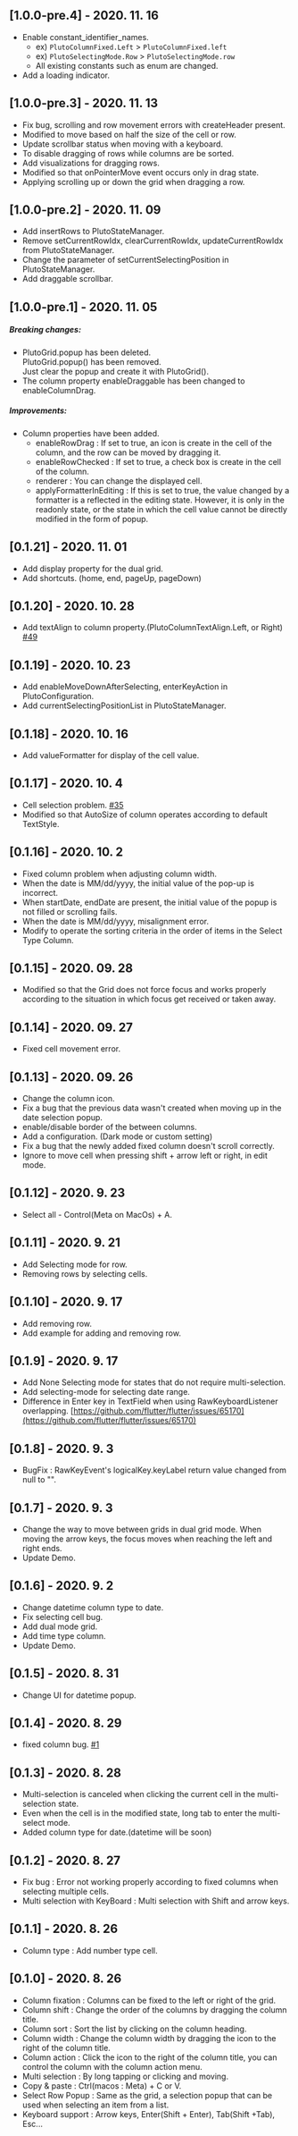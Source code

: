 ## [1.0.0-pre.4] - 2020. 11. 16

* Enable constant_identifier_names.
  - ex) `PlutoColumnFixed.Left` > `PlutoColumnFixed.left`
  - ex) `PlutoSelectingMode.Row` > `PlutoSelectingMode.row`
  - All existing constants such as enum are changed.
* Add a loading indicator.

## [1.0.0-pre.3] - 2020. 11. 13

* Fix bug, scrolling and row movement errors with createHeader present.
* Modified to move based on half the size of the cell or row.
* Update scrollbar status when moving with a keyboard.
* To disable dragging of rows while columns are be sorted.
* Add visualizations for dragging rows.
* Modified so that onPointerMove event occurs only in drag state.
* Applying scrolling up or down the grid when dragging a row.

## [1.0.0-pre.2] - 2020. 11. 09

* Add insertRows to PlutoStateManager.
* Remove setCurrentRowIdx, clearCurrentRowIdx, updateCurrentRowIdx from PlutoStateManager.
* Change the parameter of setCurrentSelectingPosition in PlutoStateManager.
* Add draggable scrollbar.

## [1.0.0-pre.1] - 2020. 11. 05

##### Breaking changes:

* PlutoGrid.popup has been deleted.  
  PlutoGrid.popup() has been removed.  
  Just clear the popup and create it with PlutoGrid().
* The column property enableDraggable has been changed to enableColumnDrag.

##### Improvements: 

* Column properties have been added.
  - enableRowDrag : If set to true, an icon is create in the cell of the column, and the row can be moved by dragging it.
  - enableRowChecked : If set to true, a check box is create in the cell of the column.
  - renderer : You can change the displayed cell.
  - applyFormatterInEditing : If this is set to true, the value changed by a formatter is a reflected in the editing state. However, it is only in the readonly state, or the state in which the cell value cannot be directly modified in the form of popup.

## [0.1.21] - 2020. 11. 01

* Add display property for the dual grid.
* Add shortcuts. (home, end, pageUp, pageDown)

## [0.1.20] - 2020. 10. 28

* Add textAlign to column property.(PlutoColumnTextAlign.Left, or Right) [#49](https://github.com/bosskmk/pluto_grid/issues/49)

## [0.1.19] - 2020. 10. 23

* Add enableMoveDownAfterSelecting, enterKeyAction in PlutoConfiguration.
* Add currentSelectingPositionList in PlutoStateManager.

## [0.1.18] - 2020. 10. 16

* Add valueFormatter for display of the cell value.

## [0.1.17] - 2020. 10. 4

* Cell selection problem. [#35](https://github.com/bosskmk/pluto_grid/issues/35)
* Modified so that AutoSize of column operates according to default TextStyle.

## [0.1.16] - 2020. 10. 2

* Fixed column problem when adjusting column width.
* When the date is MM/dd/yyyy, the initial value of the pop-up is incorrect.
* When startDate, endDate are present, the initial value of the popup is not filled or scrolling fails.
* When the date is MM/dd/yyyy, misalignment error.
* Modify to operate the sorting criteria in the order of items in the Select Type Column.

## [0.1.15] - 2020. 09. 28

* Modified so that the Grid does not force focus and works properly according to the situation in which focus get received or taken away.

## [0.1.14] - 2020. 09. 27

* Fixed cell movement error.

## [0.1.13] - 2020. 09. 26

* Change the column icon.
* Fix a bug that the previous data wasn't created when moving up in the date selection popup.
* enable/disable border of the between columns.
* Add a configuration. (Dark mode or custom setting)
* Fix a bug that the newly added fixed column doesn't scroll correctly.
* Ignore to move cell when pressing shift + arrow left or right, in edit mode.

## [0.1.12] - 2020. 9. 23

* Select all - Control(Meta on MacOs) + A.

## [0.1.11] - 2020. 9. 21

* Add Selecting mode for row.
* Removing rows by selecting cells.

## [0.1.10] - 2020. 9. 17

* Add removing row.
* Add example for adding and removing row.

## [0.1.9] - 2020. 9. 17

* Add None Selecting mode for states that do not require multi-selection.
* Add selecting-mode for selecting date range.
* Difference in Enter key in TextField when using RawKeyboardListener overlapping.  [https://github.com/flutter/flutter/issues/65170](https://github.com/flutter/flutter/issues/65170)

## [0.1.8] - 2020. 9. 3

* BugFix : RawKeyEvent's logicalKey.keyLabel return value changed from null to "".

## [0.1.7] - 2020. 9. 3

* Change the way to move between grids in dual grid mode. When moving the arrow keys, the focus moves when reaching the left and right ends.
* Update Demo.

## [0.1.6] - 2020. 9. 2

* Change datetime column type to date.
* Fix selecting cell bug.
* Add dual mode grid.
* Add time type column.
* Update Demo.

## [0.1.5] - 2020. 8. 31

* Change UI for datetime popup.

## [0.1.4] - 2020. 8. 29

* fixed column bug. [#1](https://github.com/bosskmk/pluto_grid/issues/1)

## [0.1.3] - 2020. 8. 28

* Multi-selection is canceled when clicking the current cell in the multi-selection state.
* Even when the cell is in the modified state, long tab to enter the multi-select mode.
* Added column type for date.(datetime will be soon)

## [0.1.2] - 2020. 8. 27

* Fix bug : Error not working properly according to fixed columns when selecting multiple cells.
* Multi selection with KeyBoard : Multi selection with Shift and arrow keys.

## [0.1.1] - 2020. 8. 26

* Column type : Add number type cell.

## [0.1.0] - 2020. 8. 26

* Column fixation : Columns can be fixed to the left or right of the grid.
* Column shift : Change the order of the columns by dragging the column title.
* Column sort : Sort the list by clicking on the column heading.
* Column width : Change the column width by dragging the icon to the right of the column title.
* Column action : Click the icon to the right of the column title, you can control the column with the column action menu.
* Multi selection : By long tapping or clicking and moving.
* Copy & paste : Ctrl(macos : Meta) + C or V.
* Select Row Popup : Same as the grid, a selection popup that can be used when selecting an item from a list.
* Keyboard support : Arrow keys, Enter(Shift + Enter), Tab(Shift +Tab), Esc...
